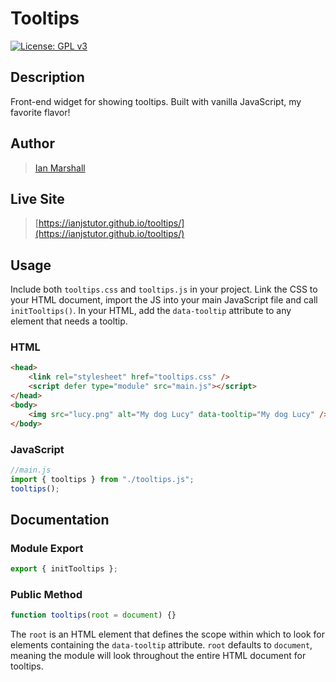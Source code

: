 # Tooltips

[![License: GPL v3](https://img.shields.io/badge/License-GPLv3-blue.svg)](https://www.gnu.org/licenses/gpl-3.0)

## Description

Front-end widget for showing tooltips. Built with vanilla JavaScript, my favorite flavor!

## Author

> [Ian Marshall](https://ianjstutor.github.io/ian-marshall/)

## Live Site

> [https://ianjstutor.github.io/tooltips/](https://ianjstutor.github.io/tooltips/)

## Usage

Include both <code>tooltips.css</code> and <code>tooltips.js</code> in your project. Link the CSS to your HTML document, import the JS into your main JavaScript file and call <code>initTooltips()</code>. In your HTML, add the <code>data-tooltip</code> attribute to any element that needs a tooltip.

### HTML

```html
<head>
    <link rel="stylesheet" href="tooltips.css" />
    <script defer type="module" src="main.js"></script>
</head>
<body>
    <img src="lucy.png" alt="My dog Lucy" data-tooltip="My dog Lucy" />
</body>
```

### JavaScript

```js
//main.js
import { tooltips } from "./tooltips.js";
tooltips();
```

## Documentation

### Module Export

```js
export { initTooltips };
```

### Public Method

```js
function tooltips(root = document) {}
```

The <code>root</code> is an HTML element that defines the scope within which to look for elements containing the <code>data-tooltip</code> attribute. <code>root</code> defaults to <code>document</code>, meaning the module will look throughout the entire HTML document for tooltips.
